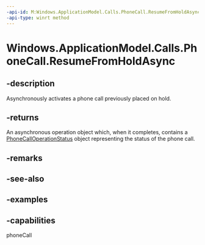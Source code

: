 ```yaml
---
-api-id: M:Windows.ApplicationModel.Calls.PhoneCall.ResumeFromHoldAsync
-api-type: winrt method
---
```


# Windows.ApplicationModel.Calls.PhoneCall.ResumeFromHoldAsync

<!--
public Windows.Foundation.IAsyncOperation<Windows.ApplicationModel.Calls.PhoneCallOperationStatus> ResumeFromHoldAsync ();
-->

## -description

Asynchronously activates a phone call previously placed on hold.

## -returns

An asynchronous operation object which, when it completes, contains a [PhoneCallOperationStatus](phonecalloperationstatus) object representing the status of the phone call.

## -remarks

## -see-also

## -examples

## -capabilities
phoneCall
